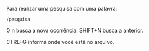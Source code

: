 Para realizar uma pesquisa com uma palavra:

	/pesquisa

O n busca a nova ocorrência. SHIFT+N busca a anterior.

CTRL+G informa onde você está no arquivo.
